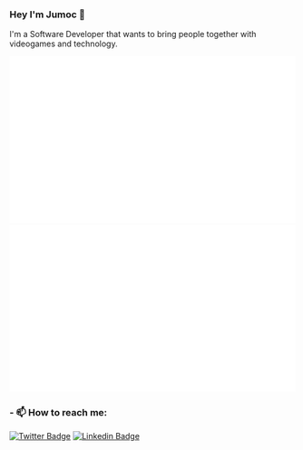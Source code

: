 ### Hey I'm Jumoc 🤟

I'm a Software Developer that wants to bring people together with videogames and technology.

![](https://github.com/Jumoc/github-stats/blob/master/generated/overview.svg)
![](https://github.com/Jumoc/github-stats/blob/master/generated/languages.svg)

<h3>- 📫 How to reach me:</h3>

[![Twitter Badge](https://img.shields.io/badge/-@Jumoc-00acee?style=flat&logo=Twitter&logoColor=white)](https://twitter.com/intent/follow?screen_name=Jumoc0 "Follow on Twitter")
[![Linkedin Badge](https://img.shields.io/badge/-Jumoc-blue?style=flat-square&logo=Linkedin&logoColor=white&link=https://www.linkedin.com/in/wisvem/)](https://www.linkedin.com/in/jumoc/)

<!--
**Jumoc/Jumoc** is a ✨ _special_ ✨ repository because its `README.md` (this file) appears on your GitHub profile.

Here are some ideas to get you started:

- 🔭 I’m currently working on ...
- 🌱 I’m currently learning ...
- 👯 I’m looking to collaborate on ...
- 🤔 I’m looking for help with ...
- 💬 Ask me about ...
- 📫 How to reach me: ...
- 😄 Pronouns: ...
- ⚡ Fun fact: ...
-->

